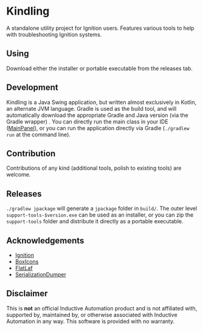 # Kindling

A standalone utility project for Ignition users. Features various tools to help with troubleshooting Ignition systems.

## Using

Download either the installer or portable executable from the releases tab.

## Development

Kindling is a Java Swing application, but written almost exclusively in Kotlin, an alternate JVM language. Gradle is
used as the build tool, and will automatically download the appropriate Gradle and Java version (via the Gradle wrapper)
. You can directly run the main class in your IDE ([MainPanel](src/main/kotlin/io/github/paulgriffith/MainPanel.kt)), or
you can run the application directly via Gradle (`./gradlew run` at the command line).

## Contribution

Contributions of any kind (additional tools, polish to existing tools) are welcome.

## Releases

`./gradlew jpackage` will generate a `jpackage` folder in `build/`. The outer level `support-tools-$version.exe` can be
used as an installer, or you can zip the `support-tools` folder and distribute it directly as a portable executable.

## Acknowledgements

- [Ignition](https://inductiveautomation.com/)
- [BoxIcons](https://github.com/atisawd/boxicons)
- [FlatLaf](https://github.com/JFormDesigner/FlatLaf)
- [SerializationDumper](https://github.com/NickstaDB/SerializationDumper)

## Disclaimer

This is **not** an official Inductive Automation product and is not affiliated with, supported by, maintained by, or
otherwise associated with Inductive Automation in any way. This software is provided with no warranty.
